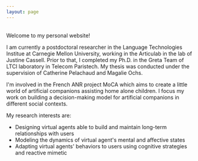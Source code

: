 ```yaml
---
layout: page
---
```


<br/>
 Welcome to my personal website! <br/>

I am currently a postdoctoral researcher in the Language Technologies Institue at Carnegie Mellon University, working 
in the Articulab in the lab of Justine Cassell. Prior to that, I completed my Ph.D. in the Greta Team of LTCI laboratory 
in Telecom Paristech. My thesis was conducted under the supervision of Catherine Pelachaud and Magalie Ochs. <br/>

I'm involved in the French ANR project MoCA which aims to create a little world of artificial companions assisting home 
alone children. I focus my work on building a decision-making model for artificial companions in different social contexts. <br/>

My research interests are: <br/>

- Designing virtual agents able to build and maintain long-term relationships with users
- Modeling the dynamics of virtual agent's mental and affective states
- Adapting virtual agents' behaviors to users using cognitive strategies and reactive mimetic
